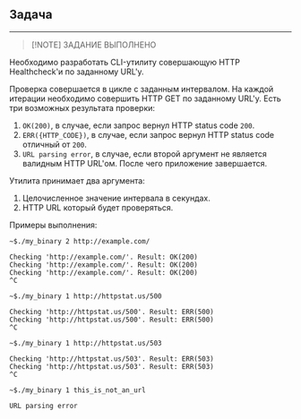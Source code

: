 ## Задача

---

>[!NOTE] ЗАДАНИЕ ВЫПОЛНЕНО


Необходимо разработать CLI-утилиту совершающую HTTP Healthcheck'и по заданному URL'у.

Проверка совершается в цикле с заданным интервалом. На каждой итерации необходимо совершить HTTP GET по заданному URL'у.
Есть три возможных результата проверки:
1. `OK(200)`, в случае, если запрос вернул HTTP status code `200`.
2. `ERR({HTTP_CODE})`, в случае, если запрос вернул HTTP status code отличный от `200`.
3. `URL parsing error`, в случае, если второй аргумент не является валидным HTTP URL'ом. После чего приложение завершается.

Утилита принимает два аргумента:
1. Целочисленное значение интервала в секундах.
2. HTTP URL который будет проверяться.

Примеры выполнения:
```
~$./my_binary 2 http://example.com/
 
Checking 'http://example.com/'. Result: OK(200)
Checking 'http://example.com/'. Result: OK(200)
Checking 'http://example.com/'. Result: OK(200)
^C
```
```
~$./my_binary 1 http://httpstat.us/500
 
Checking 'http://httpstat.us/500'. Result: ERR(500)
Checking 'http://httpstat.us/500'. Result: ERR(500)
^C
```
```
~$./my_binary 1 http://httpstat.us/503
 
Checking 'http://httpstat.us/503'. Result: ERR(503)
Checking 'http://httpstat.us/503'. Result: ERR(503)
^C
```
```
~$./my_binary 1 this_is_not_an_url
 
URL parsing error
```